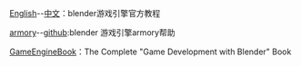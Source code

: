 [English](https://docs.blender.org/manual/en/dev/game_engine/index.html)--[中文](https://docs.blender.org/manual/zh-hans/dev/game_engine/introduction.html)：blender游戏引擎官方教程

[armory](http://armory3d.org/manual/#/)--[github](https://github.com/armory3d/armory_examples/):blender 游戏引擎armory帮助

[GameEngineBook](https://github.com/mikepan/GameEngineBook)：The Complete "Game Development with Blender" Book
